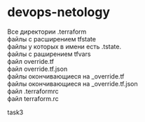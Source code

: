 # devops-netology
Все директории .terraform  
файлы с расширением tfstate  
файлы у которых в имени есть .tstate.  
файлы с раширением tfvars  
файл override.tf  
файл override.tf.json  
файлы окончивающиеся на _override.tf  
файлы окончивающиеся на _override.tf.json  
файл .terraformrc  
файл terraform.rc  

task3  

